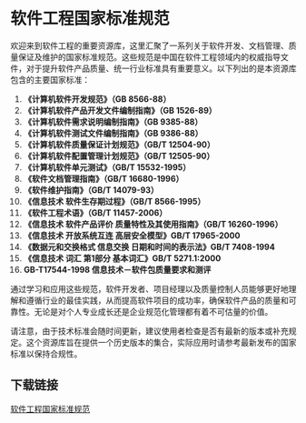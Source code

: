 # 软件工程国家标准规范

欢迎来到软件工程的重要资源库，这里汇聚了一系列关于软件开发、文档管理、质量保证及维护的国家标准规范。这些规范是中国在软件工程领域内的权威指导文件，对于提升软件产品质量、统一行业标准具有重要意义。以下列出的是本资源库包含的主要国家标准：

1. **《计算机软件开发规范》（GB 8566-88）**
2. **《计算机软件产品开发文件编制指南》（GB 1526-89）**
3. **《计算机软件需求说明编制指南》（GB 9385-88）**
4. **《计算机软件测试文件编制指南》（GB 9386-88）**
5. **《计算机软件质量保证计划规范》（GB/T 12504-90）**
6. **《计算机软件配置管理计划规范》（GB/T 12505-90）**
7. **《计算机软件单元测试》（GB/T 15532-1995）**
8. **《软件文档管理指南》（GB/T 16680-1996）**
9. **《软件维护指南》（GB/T 14079-93）**
10. **《信息技术 软件生存期过程》（GB/T 8566-1995）**
11. **《软件工程术语》（GB/T 11457-2006）**
12. **《信息技术 软件产品评价 质量特性及其使用指南》（GB/T 16260-1996）**
13. **《信息技术 开放系统互连 高层安全模型》GB/T 17965-2000**
14. **《数据元和交换格式 信息交换 日期和时间的表示法》GB/T 7408-1994**
15. **《信息技术 词汇 第1部分 基本词汇》GB/T 5271.1:2000**
16. **GB-T17544-1998 信息技术－软件包质量要求和测评**

通过学习和应用这些规范，软件开发者、项目经理以及质量控制人员能够更好地理解和遵循行业的最佳实践，从而提高软件项目的成功率，确保软件产品的质量和可靠性。无论是对个人专业成长还是企业规范化管理都有着不可估量的价值。

请注意，由于技术标准会随时间更新，建议使用者检查是否有最新的版本或补充规定。这个资源库旨在提供一个历史版本的集合，实际应用时请参考最新发布的国家标准以保持合规性。

## 下载链接

[软件工程国家标准规范](https://pan.quark.cn/s/0721b49d7c3f)